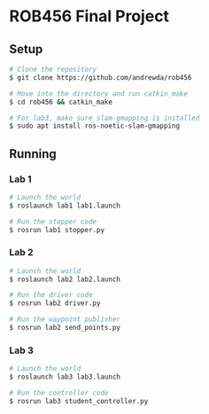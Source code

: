 # ROB456 Final Project

## Setup

```bash
# Clone the repository
$ git clone https://github.com/andrewda/rob456

# Move into the directory and run catkin_make
$ cd rob456 && catkin_make

# For lab3, make sure slam-gmapping is installed
$ sudo apt install ros-noetic-slam-gmapping
```

## Running

### Lab 1

```bash
# Launch the world
$ roslaunch lab1 lab1.launch

# Run the stopper code
$ rosrun lab1 stopper.py
```

### Lab 2

```bash
# Launch the world
$ roslaunch lab2 lab2.launch

# Run the driver code
$ rosrun lab2 driver.py

# Run the waypoint publisher
$ rosrun lab2 send_points.py
```

### Lab 3

```bash
# Launch the world
$ roslaunch lab3 lab3.launch

# Run the controller code
$ rosrun lab3 student_controller.py
```